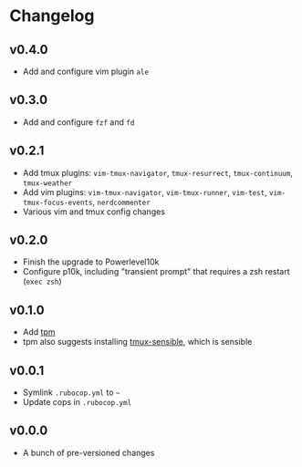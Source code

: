 # Changelog

## v0.4.0

- Add and configure vim plugin `ale`

## v0.3.0

- Add and configure `fzf` and `fd`

## v0.2.1

- Add tmux plugins: `vim-tmux-navigator`, `tmux-resurrect`, `tmux-continuum`, `tmux-weather`
- Add vim plugins: `vim-tmux-navigator`, `vim-tmux-runner`, `vim-test`, `vim-tmux-focus-events`, `nerdcommenter`
- Various vim and tmux config changes

## v0.2.0

- Finish the upgrade to Powerlevel10k
- Configure p10k, including "transient prompt" that requires a zsh restart (`exec zsh`)

## v0.1.0

- Add [tpm](https://github.com/tmux-plugins/tpm)
- tpm also suggests installing [tmux-sensible](https://github.com/tmux-plugins/tmux-sensible), which is sensible

## v0.0.1

- Symlink `.rubocop.yml` to `~`
- Update cops in `.rubocop.yml`

## v0.0.0

- A bunch of pre-versioned changes
